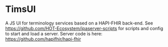 # TimsUI
A JS UI for terminology services based on a HAPI-FHIR back-end. See https://github.com/HOT-Ecosystem/jpaserver-scripts for scripts and config to start and load a server.
Server code is here: https://github.com/hapifhir/hapi-fhir


